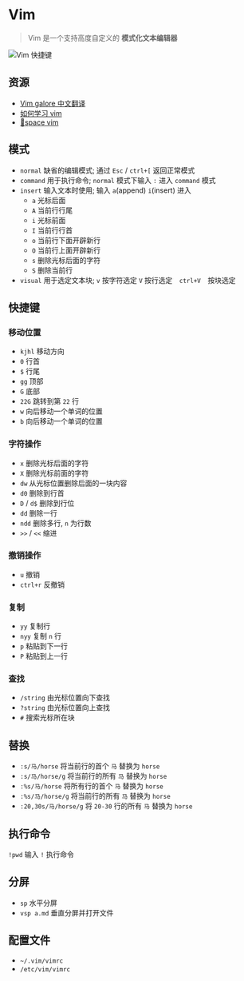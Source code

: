 # Vim
> Vim 是一个支持高度自定义的 **模式化文本编辑器**

![Vim 快捷键](http://www.runoob.com/wp-content/uploads/2015/10/vi-vim-cheat-sheet-sch1.gif)

## 资源
- [Vim galore 中文翻译](https://github.com/wsdjeg/vim-galore-zh_cn)
- [如何学习 vim](https://zhuanlan.zhihu.com/p/34936917)
- [:hammer:space vim](https://spacevim.org/cn/)

## 模式
- `normal` 缺省的编辑模式; 通过 `Esc` / `ctrl+[` 返回正常模式
- `command` 用于执行命令; `normal` 模式下输入 `:` 进入 `command` 模式
- `insert` 输入文本时使用; 输入 `a`(append) `i`(insert) 进入
    - `a` 光标后面
    - `A` 当前行行尾
    - `i` 光标前面
    - `I` 当前行行首
    - `o` 当前行下面开辟新行
    - `O` 当前行上面开辟新行
    - `s` 删除光标后面的字符
    - `S` 删除当前行
- `visual` 用于选定文本块; `v` 按字符选定 `V` 按行选定　`ctrl+V`　按块选定

## 快捷键
### 移动位置
- `kjhl` 移动方向
- `0` 行首
- `$` 行尾
- `gg` 顶部
- `G` 底部
- `22G` 跳转到第 `22` 行
- `w` 向后移动一个单词的位置
- `b` 向后移动一个单词的位置

### 字符操作
- `x` 删除光标后面的字符
- `X` 删除光标前面的字符
- `dw` 从光标位置删除后面的一块内容
- `d0` 删除到行首
- `D` / `d$` 删除到行位
- `dd` 删除一行
- `ndd` 删除多行, `n` 为行数
- `>>` / `<<` 缩进

### 撤销操作
- `u` 撤销
- `ctrl+r` 反撤销

### 复制
- `yy` 复制行
- `nyy` 复制 `n` 行
- `p` 粘贴到下一行
- `P` 粘贴到上一行

### 查找
- `/string` 由光标位置向下查找
- `?string` 由光标位置向上查找
- `#` 搜索光标所在块

## 替换
- `:s/马/horse` 将当前行的首个 `马` 替换为 `horse`
- `:s/马/horse/g` 将当前行的所有 `马` 替换为 `horse`
- `:%s/马/horse` 将所有行的首个 `马` 替换为 `horse`
- `:%s/马/horse/g` 将当前行的所有 `马` 替换为 `horse`
- `:20,30s/马/horse/g` 将 `20-30` 行的所有 `马` 替换为 `horse`

## 执行命令
`!pwd` 输入 `!` 执行命令

## 分屏
- `sp` 水平分屏
- `vsp a.md` 垂直分屏并打开文件

## 配置文件
- `~/.vim/vimrc`
- `/etc/vim/vimrc`
